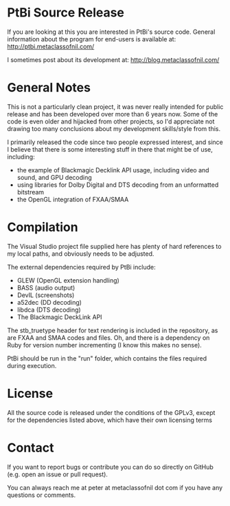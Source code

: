 PtBi Source Release
===================

If you are looking at this you are interested in
PtBi's source code. General information about the 
program for end-users is available at:
http://ptbi.metaclassofnil.com/

I sometimes post about its development at:
http://blog.metaclassofnil.com/

General Notes
=============

This is not a particularly clean project, it was
never really intended for public release and has
been developed over more than 6 years now. Some of
the code is even older and hijacked from other
projects, so I'd appreciate not drawing too many
conclusions about my development skills/style from
this.

I primarily released the code since two people
expressed interest, and since I believe that there
is some interesting stuff in there that might be of 
use, including:
- the example of Blackmagic Decklink API usage,
  including video and sound, and GPU decoding
- using libraries for Dolby Digital and DTS 
  decoding from an unformatted bitstream
- the OpenGL integration of FXAA/SMAA

Compilation
===========

The Visual Studio project file supplied here has 
plenty of hard references to my local paths,
and obviously needs to be adjusted.

The external dependencies required by PtBi include:
- GLEW   (OpenGL extension handling)
- BASS   (audio output)
- DevIL  (screenshots)
- a52dec (DD decoding)
- libdca (DTS decoding)
- The Blackmagic DeckLink API

The stb_truetype header for text rendering is 
included in the repository, as are FXAA and SMAA
codes and files. Oh, and there is a dependency on
Ruby for version number incrementing (I know this
makes no sense).

PtBi should be run in the "run" folder, which contains
the files required during execution.

License
=======
All the source code is released under the conditions of 
the GPLv3, except for the dependencies listed above,
which have their own licensing terms

Contact
=======

If you want to report bugs or contribute you can
do so directly on GitHub (e.g. open an issue or
pull request).

You can always reach me at
peter at metaclassofnil dot com
if you have any questions or comments.

